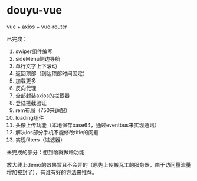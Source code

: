 # douyu-vue

vue + axios + vue-router

已完成：
1. swiper组件编写
2. sideMenu侧边导航
3. 单行文字上下滚动
4. 返回顶部（到达顶部时间固定）
5. 加载更多
6. 反向代理
7. 全部封装axios的拦截器
8. 登陆拦截验证
9. rem布局（750来适配）
10. loading组件
11. 头像上传功能（本地保存base64，通过eventbus来实现通讯）
12. 解决ios部分手机不能修改title的问题
13. 实现filters（过滤器）


未完成的部分：想到啥就做啥功能

放大线上demo的效果暂且不会弄的（原先上传搬瓦工的服务器，由于访问量流量增加被封了），有谁有好的方法来推荐。
